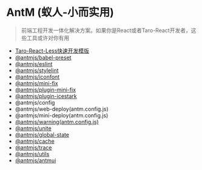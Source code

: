 # AntM (蚁人-小而实用)

> 前端工程开发一体化解决方案。如果你是React或者Taro-React开发者，这些工具或许对你有用

- [Taro-React-Less快速开发模版](https://github.com/AntmJS/temptaro)
- [@antmjs/babel-preset](https://www.npmjs.com/package/@antmjs/babel-preset)
- [@antmjs/eslint](https://www.npmjs.com/package/@antmjs/eslint)
- [@antmjs/stylelint](https://www.npmjs.com/package/@antmjs/stylelint)
- [@antmjs/iconfont](https://www.npmjs.com/package/@antmjs/iconfont)
- [@antmjs/mini-fix](https://www.npmjs.com/package/@antmjs/mini-fix)
- [@antmjs/plugin-mini-fix](https://www.npmjs.com/package/@antmjs/plugin-mini-fix)
- [@antmjs/plugin-icestark](https://www.npmjs.com/package/@antmjs/plugin-icestark)
- @antmjs/config
- @antmjs/web-deploy(antm.config.js)
- @antmjs/mini-deploy(antm.config.js)
- [@antmjs/warning(antm.config.js)](https://www.npmjs.com/package/@antmjs/warning)
- [@antmjs/unite](https://www.npmjs.com/package/@antmjs/unite)
- [@antmjs/global-state](https://www.npmjs.com/package/@antmjs/global-state)
- [@antmjs/cache](https://www.npmjs.com/package/@antmjs/cache)
- [@antmjs/trace](https://www.npmjs.com/package/@antmjs/trace)
- [@antmjs/utils](https://www.npmjs.com/package/@antmjs/utils)
- [@antmjs/antmui](https://www.npmjs.com/package/@antmjs/antmui)
